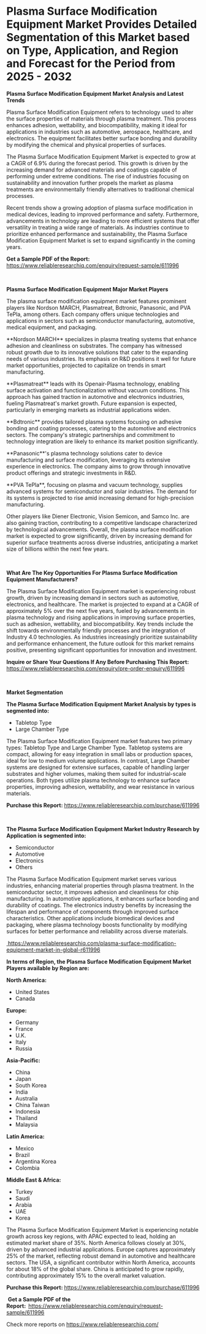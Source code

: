 <p><h1>Plasma Surface Modification Equipment Market Provides Detailed Segmentation of this Market based on Type, Application, and Region and Forecast for the Period from 2025 - 2032</h1></p><p><strong>Plasma Surface Modification Equipment Market Analysis and Latest Trends</strong></p>
<p><p>Plasma Surface Modification Equipment refers to technology used to alter the surface properties of materials through plasma treatment. This process enhances adhesion, wettability, and biocompatibility, making it ideal for applications in industries such as automotive, aerospace, healthcare, and electronics. The equipment facilitates better surface bonding and durability by modifying the chemical and physical properties of surfaces.</p><p>The Plasma Surface Modification Equipment Market is expected to grow at a CAGR of 6.9% during the forecast period. This growth is driven by the increasing demand for advanced materials and coatings capable of performing under extreme conditions. The rise of industries focusing on sustainability and innovation further propels the market as plasma treatments are environmentally friendly alternatives to traditional chemical processes. </p><p>Recent trends show a growing adoption of plasma surface modification in medical devices, leading to improved performance and safety. Furthermore, advancements in technology are leading to more efficient systems that offer versatility in treating a wide range of materials. As industries continue to prioritize enhanced performance and sustainability, the Plasma Surface Modification Equipment Market is set to expand significantly in the coming years.</p></p>
<p><strong>Get a Sample PDF of the Report:&nbsp;</strong> <a href="https://www.reliableresearchiq.com/enquiry/request-sample/611996?utm_campaign=3128&utm_medium=2&utm_source=Github&utm_content=ia&utm_term=23032025&utm_id=plasma-surface-modification-equipment">https://www.reliableresearchiq.com/enquiry/request-sample/611996</a></p>
<p>&nbsp;</p>
<p><strong>Plasma Surface Modification Equipment Major Market Players</strong></p>
<p><p>The plasma surface modification equipment market features prominent players like Nordson MARCH, Plasmatreat, Bdtronic, Panasonic, and PVA TePla, among others. Each company offers unique technologies and applications in sectors such as semiconductor manufacturing, automotive, medical equipment, and packaging.</p><p>**Nordson MARCH** specializes in plasma treating systems that enhance adhesion and cleanliness on substrates. The company has witnessed robust growth due to its innovative solutions that cater to the expanding needs of various industries. Its emphasis on R&D positions it well for future market opportunities, projected to capitalize on trends in smart manufacturing.</p><p>**Plasmatreat** leads with its Openair-Plasma technology, enabling surface activation and functionalization without vacuum conditions. This approach has gained traction in automotive and electronics industries, fueling Plasmatreat's market growth. Future expansion is expected, particularly in emerging markets as industrial applications widen.</p><p>**Bdtronic** provides tailored plasma systems focusing on adhesive bonding and coating processes, catering to the automotive and electronics sectors. The company's strategic partnerships and commitment to technology integration are likely to enhance its market position significantly.</p><p>**Panasonic**'s plasma technology solutions cater to device manufacturing and surface modification, leveraging its extensive experience in electronics. The company aims to grow through innovative product offerings and strategic investments in R&D.</p><p>**PVA TePla**, focusing on plasma and vacuum technology, supplies advanced systems for semiconductor and solar industries. The demand for its systems is projected to rise amid increasing demand for high-precision manufacturing.</p><p>Other players like Diener Electronic, Vision Semicon, and Samco Inc. are also gaining traction, contributing to a competitive landscape characterized by technological advancements. Overall, the plasma surface modification market is expected to grow significantly, driven by increasing demand for superior surface treatments across diverse industries, anticipating a market size of billions within the next few years.</p></p>
<p>&nbsp;</p>
<p><strong>What Are The Key Opportunities For Plasma Surface Modification Equipment Manufacturers?</strong></p>
<p><p>The Plasma Surface Modification Equipment market is experiencing robust growth, driven by increasing demand in sectors such as automotive, electronics, and healthcare. The market is projected to expand at a CAGR of approximately 5% over the next five years, fueled by advancements in plasma technology and rising applications in improving surface properties, such as adhesion, wettability, and biocompatibility. Key trends include the shift towards environmentally friendly processes and the integration of Industry 4.0 technologies. As industries increasingly prioritize sustainability and performance enhancement, the future outlook for this market remains positive, presenting significant opportunities for innovation and investment.</p></p>
<p><strong>Inquire or Share Your Questions If Any Before Purchasing This Report:</strong> <a href="https://www.reliableresearchiq.com/enquiry/pre-order-enquiry/611996?utm_campaign=3128&utm_medium=2&utm_source=Github&utm_content=ia&utm_term=23032025&utm_id=plasma-surface-modification-equipment">https://www.reliableresearchiq.com/enquiry/pre-order-enquiry/611996</a></p>
<p>&nbsp;</p>
<p><strong>Market Segmentation</strong></p>
<p><strong>The Plasma Surface Modification Equipment Market Analysis by types is segmented into:</strong></p>
<p><ul><li>Tabletop Type</li><li>Large Chamber Type</li></ul></p>
<p><p>The Plasma Surface Modification Equipment market features two primary types: Tabletop Type and Large Chamber Type. Tabletop systems are compact, allowing for easy integration in small labs or production spaces, ideal for low to medium volume applications. In contrast, Large Chamber systems are designed for extensive surfaces, capable of handling larger substrates and higher volumes, making them suited for industrial-scale operations. Both types utilize plasma technology to enhance surface properties, improving adhesion, wettability, and wear resistance in various materials.</p></p>
<p><strong>Purchase this Report:&nbsp;</strong><a href="https://www.reliableresearchiq.com/purchase/611996?utm_campaign=3128&utm_medium=2&utm_source=Github&utm_content=ia&utm_term=23032025&utm_id=plasma-surface-modification-equipment">https://www.reliableresearchiq.com/purchase/611996</a></p>
<p>&nbsp;</p>
<p><strong>The Plasma Surface Modification Equipment Market Industry Research by Application is segmented into:</strong></p>
<p><ul><li>Semiconductor</li><li>Automotive</li><li>Electronics</li><li>Others</li></ul></p>
<p><p>The Plasma Surface Modification Equipment market serves various industries, enhancing material properties through plasma treatment. In the semiconductor sector, it improves adhesion and cleanliness for chip manufacturing. In automotive applications, it enhances surface bonding and durability of coatings. The electronics industry benefits by increasing the lifespan and performance of components through improved surface characteristics. Other applications include biomedical devices and packaging, where plasma technology boosts functionality by modifying surfaces for better performance and reliability across diverse materials.</p></p>
<p><a href="https://www.reliableresearchiq.com/plasma-surface-modification-equipment-market-in-global-r611996?utm_campaign=3128&utm_medium=2&utm_source=Github&utm_content=ia&utm_term=23032025&utm_id=plasma-surface-modification-equipment">&nbsp;https://www.reliableresearchiq.com/plasma-surface-modification-equipment-market-in-global-r611996</a></p>
<p><strong>In terms of Region, the Plasma Surface Modification Equipment Market Players available by Region are:</strong></p>
<p>
    <p> <strong> North America: </strong>
        <ul>
            <li>United States</li>
            <li>Canada</li>
        </ul>
        </p> 
    <p> <strong> Europe: </strong>
        <ul>
            <li>Germany</li>
            <li>France</li>
            <li>U.K.</li>
            <li>Italy</li>
            <li>Russia</li>
        </ul>
        </p> 
    <p> <strong> Asia-Pacific: </strong>
        <ul>
            <li>China</li>
            <li>Japan</li>
            <li>South Korea</li>
            <li>India</li>
            <li>Australia</li>
            <li>China Taiwan</li>
            <li>Indonesia</li>
            <li>Thailand</li>
            <li>Malaysia</li>
        </ul>
        </p> 
    <p> <strong> Latin America: </strong>
        <ul>
            <li>Mexico</li>
            <li>Brazil</li>
            <li>Argentina Korea</li>
            <li>Colombia</li>
        </ul>
        </p> 
    <p> <strong> Middle East & Africa: </strong>
        <ul>
            <li>Turkey</li>
            <li>Saudi</li>
            <li>Arabia</li>
            <li>UAE</li>
            <li>Korea</li>
        </ul>
    </p>
    </p>
<p><p>The Plasma Surface Modification Equipment Market is experiencing notable growth across key regions, with APAC expected to lead, holding an estimated market share of 35%. North America follows closely at 30%, driven by advanced industrial applications. Europe captures approximately 25% of the market, reflecting robust demand in automotive and healthcare sectors. The USA, a significant contributor within North America, accounts for about 18% of the global share. China is anticipated to grow rapidly, contributing approximately 15% to the overall market valuation.</p></p>
<p><strong>Purchase this Report: </strong><a href="https://www.reliableresearchiq.com/purchase/611996?utm_campaign=3128&utm_medium=2&utm_source=Github&utm_content=ia&utm_term=23032025&utm_id=plasma-surface-modification-equipment">https://www.reliableresearchiq.com/purchase/611996</a></p>
<p>&nbsp;<strong>Get a Sample PDF of the Report:&nbsp;&nbsp;</strong><a href="https://www.reliableresearchiq.com/enquiry/request-sample/611996?utm_campaign=3128&utm_medium=2&utm_source=Github&utm_content=ia&utm_term=23032025&utm_id=plasma-surface-modification-equipment">https://www.reliableresearchiq.com/enquiry/request-sample/611996</a></p>
<p><strong></strong></p>
<p>Check more reports on <a href="https://www.reliableresearchiq.com/?utm_campaign=3128&utm_medium=2&utm_source=Github&utm_content=ia&utm_term=23032025&utm_id=plasma-surface-modification-equipment">https://www.reliableresearchiq.com/</a></p>